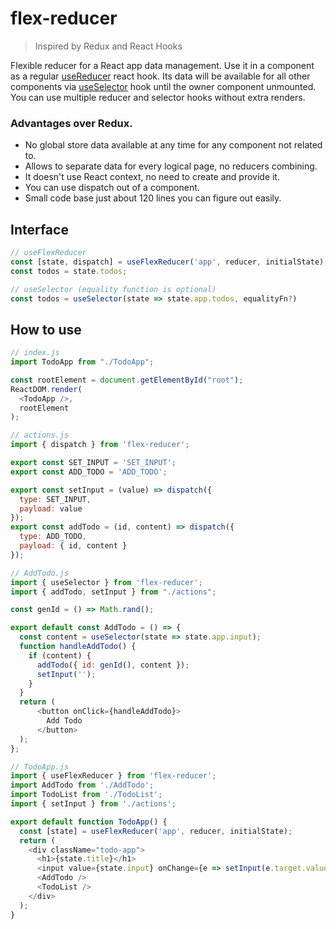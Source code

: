 # flex-reducer

> Inspired by Redux and React Hooks

Flexible reducer for a React app data management. Use it in a component as a regular [useReducer](https://reactjs.org/docs/hooks-reference.html#usereducer) react hook. Its data will be available for all other components via [useSelector](https://react-redux.js.org/next/api/hooks#useselector) hook until the owner component unmounted. You can use multiple reducer and selector hooks without extra renders.

### Advantages over Redux.
- No global store data available at any time for any component not related to.
- Allows to separate data for every logical page, no reducers combining.
- It doesn't use React context, no need to create and provide it.
- You can use dispatch out of a component.
- Small code base just about 120 lines you can figure out easily.

## Interface
```js
// useFlexReducer
const [state, dispatch] = useFlexReducer('app', reducer, initialState);
const todos = state.todos;

// useSelector (equality function is optional)
const todos = useSelector(state => state.app.todos, equalityFn?)
```

## How to use
```js
// index.js
import TodoApp from "./TodoApp";

const rootElement = document.getElementById("root");
ReactDOM.render(
  <TodoApp />,
  rootElement
);

// actions.js
import { dispatch } from 'flex-reducer';

export const SET_INPUT = 'SET_INPUT';
export const ADD_TODO = 'ADD_TODO';

export const setInput = (value) => dispatch({
  type: SET_INPUT,
  payload: value
});
export const addTodo = (id, content) => dispatch({
  type: ADD_TODO,
  payload: { id, content }
});

// AddTodo.js
import { useSelector } from 'flex-reducer';
import { addTodo, setInput } from "./actions";

const genId = () => Math.rand();

export default const AddTodo = () => {
  const content = useSelector(state => state.app.input);
  function handleAddTodo() {
    if (content) {
      addTodo({ id: genId(), content });
      setInput('');
    }
  }
  return (
      <button onClick={handleAddTodo}>
        Add Todo
      </button>
  );
};

// TodoApp.js
import { useFlexReducer } from 'flex-reducer';
import AddTodo from './AddTodo';
import TodoList from './TodoList';
import { setInput } from './actions';

export default function TodoApp() {
  const [state] = useFlexReducer('app', reducer, initialState);
  return (
    <div className="todo-app">
      <h1>{state.title}</h1>
      <input value={state.input} onChange={e => setInput(e.target.value)} />
      <AddTodo />
      <TodoList />
    </div>
  );
}
```
